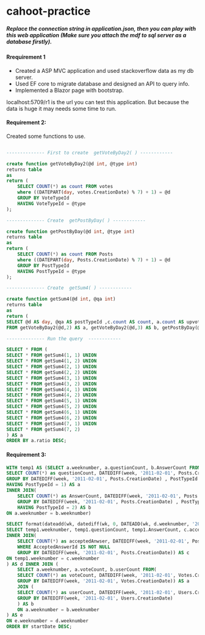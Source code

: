 # cahoot-practice
##### Replace the connection string in application.json, then you can play with this web application (Make sure you attach the mdf to sql server as a database firstly).

#### Rrequirement 1
- Created a ASP MVC application and used stackoverflow data as my db server.
- Used EF core to migrate database and designed an API to query info.
- Implemented a Blazor page with bootstrap.

localhost:5709/r1 is the url you can test this application. But because the data is huge it may needs some time to run.


#### Requirement 2:
Created some functions to use.
````sql

-------------- First to create  getVoteByDay2( ) ------------

create function getVoteByDay2(@d int, @type int)
returns table
as
return (
	SELECT COUNT(*) as count FROM votes
	where ((DATEPART(day, votes.CreationDate) % 7) + 1) = @d
	GROUP BY VoteTypeId
	HAVING VoteTypeId = @type
);

-------------- Create  getPostByDay( ) ------------

create function getPostByDay(@d int, @type int)
returns table
as
return (
	SELECT COUNT(*) as count FROM Posts
	where ((DATEPART(day, Posts.CreationDate) % 7) + 1) = @d
	GROUP BY PostTypeId
	HAVING PostTypeId = @type
);

-------------- Create  getSum4( ) ------------

create function getSum4(@d int, @qa int)
returns table
as
return (
SELECT @d AS day, @qa AS postTypeId ,c.count AS count, a.count AS upvote, b.count AS downvote, Convert(decimal(18,5),a.count/b.count) AS ratio
FROM getVoteByDay2(@d,2) AS a, getVoteByDay2(@d,3) AS b, getPostByDay(@d, @qa) AS c);

-------------- Run the query  ------------

SELECT * FROM (
SELECT * FROM getSum4(1, 1) UNION
SELECT * FROM getSum4(1, 2) UNION
SELECT * FROM getSum4(2, 1) UNION
SELECT * FROM getSum4(2, 2) UNION
SELECT * FROM getSum4(3, 1) UNION
SELECT * FROM getSum4(3, 2) UNION
SELECT * FROM getSum4(4, 1) UNION
SELECT * FROM getSum4(4, 2) UNION
SELECT * FROM getSum4(5, 1) UNION
SELECT * FROM getSum4(5, 2) UNION
SELECT * FROM getSum4(6, 1) UNION
SELECT * FROM getSum4(6, 2) UNION
SELECT * FROM getSum4(7, 1) UNION
SELECT * FROM getSum4(7, 2)
) AS a
ORDER BY a.ratio DESC;
````


#### Requirement 3:
```sql
WITH temp1 AS (SELECT a.weeknumber, a.questionCount, b.AnswerCount FROM(
SELECT COUNT(*) as questionCount, DATEDIFF(week, '2011-02-01', Posts.CreationDate) AS weeknumber FROM Posts
GROUP BY DATEDIFF(week, '2011-02-01', Posts.CreationDate) , PostTypeId
HAVING PostTypeId = 1) AS a
INNER JOIN(
	SELECT COUNT(*) as AnswerCount, DATEDIFF(week, '2011-02-01', Posts.CreationDate) AS weeknumber FROM Posts
	GROUP BY DATEDIFF(week, '2011-02-01', Posts.CreationDate) , PostTypeId
	HAVING PostTypeId = 2) AS b
ON a.weeknumber = b.weeknumber)

SELECT format(dateadd(wk, datediff(wk, 0, DATEADD(wk, d.weeknumber, '2011-02-01')), 0),'yyyy-MM-dd') as startDate, d.questionCount, d.AnswerCount, d.acceptedAnwser, e.userCount, e.voteCount FROM (
SELECT temp1.weeknumber, temp1.questionCount, temp1.AnswerCount, c.acceptedAnwser FROM temp1
INNER JOIN(
	SELECT COUNT(*) as acceptedAnwser, DATEDIFF(week, '2011-02-01', Posts.CreationDate) AS weeknumber FROM Posts
	WHERE AcceptedAnswerId IS NOT NULL
	GROUP BY DATEDIFF(week, '2011-02-01', Posts.CreationDate)) AS c
ON temp1.weeknumber = c.weeknumber
) AS d INNER JOIN (
	SELECT a.weeknumber, a.voteCount, b.userCount FROM(
	SELECT COUNT(*) as voteCount, DATEDIFF(week, '2011-02-01', Votes.CreationDate) AS weeknumber FROM Votes
	GROUP BY DATEDIFF(week, '2011-02-01', Votes.CreationDate)) AS a
	JOIN (
	SELECT COUNT(*) as userCount, DATEDIFF(week, '2011-02-01', Users.CreationDate) AS weeknumber FROM Users
	GROUP BY DATEDIFF(week, '2011-02-01', Users.CreationDate)
	) AS b
	ON a.weeknumber = b.weeknumber
) AS e
ON e.weeknumber = d.weeknumber
ORDER BY startDate DESC;
```
